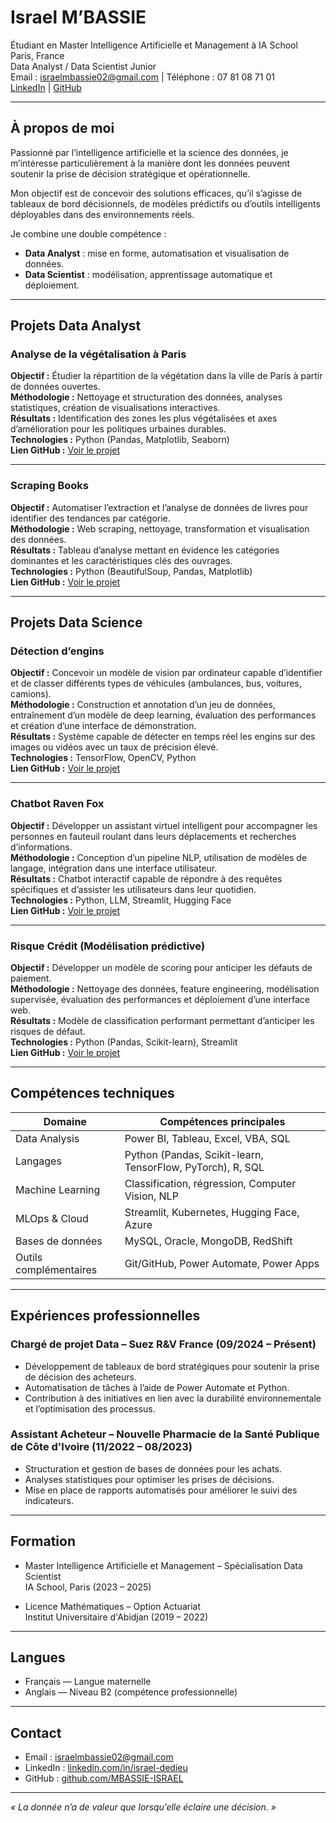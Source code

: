 # Israel M’BASSIE

Étudiant en Master Intelligence Artificielle et Management à IA School  
Paris, France  
Data Analyst / Data Scientist Junior  
Email : israelmbassie02@gmail.com | Téléphone : 07 81 08 71 01  
[LinkedIn](https://www.linkedin.com/in/israel-dedieu/) | [GitHub](https://github.com/MBASSIE-ISRAEL)

---

## À propos de moi

Passionné par l’intelligence artificielle et la science des données, je m’intéresse particulièrement à la manière dont les données peuvent soutenir la prise de décision stratégique et opérationnelle.  

Mon objectif est de concevoir des solutions efficaces, qu’il s’agisse de tableaux de bord décisionnels, de modèles prédictifs ou d’outils intelligents déployables dans des environnements réels.  

Je combine une double compétence :
- **Data Analyst** : mise en forme, automatisation et visualisation de données.
- **Data Scientist** : modélisation, apprentissage automatique et déploiement.

---

## Projets Data Analyst

### Analyse de la végétalisation à Paris
**Objectif :** Étudier la répartition de la végétation dans la ville de Paris à partir de données ouvertes.  
**Méthodologie :** Nettoyage et structuration des données, analyses statistiques, création de visualisations interactives.  
**Résultats :** Identification des zones les plus végétalisées et axes d’amélioration pour les politiques urbaines durables.  
**Technologies :** Python (Pandas, Matplotlib, Seaborn)  
**Lien GitHub :** [Voir le projet](https://github.com/MBASSIE-ISRAEL/Analyse_de_donnees-du_vert_chez_moi)

---

### Scraping Books
**Objectif :** Automatiser l’extraction et l’analyse de données de livres pour identifier des tendances par catégorie.  
**Méthodologie :** Web scraping, nettoyage, transformation et visualisation des données.  
**Résultats :** Tableau d’analyse mettant en évidence les catégories dominantes et les caractéristiques clés des ouvrages.  
**Technologies :** Python (BeautifulSoup, Pandas, Matplotlib)  
**Lien GitHub :** [Voir le projet](https://github.com/MBASSIE-ISRAEL/Scrapping_books)

---

## Projets Data Science

### Détection d’engins
**Objectif :** Concevoir un modèle de vision par ordinateur capable d’identifier et de classer différents types de véhicules (ambulances, bus, voitures, camions).  
**Méthodologie :** Construction et annotation d’un jeu de données, entraînement d’un modèle de deep learning, évaluation des performances et création d’une interface de démonstration.  
**Résultats :** Système capable de détecter en temps réel les engins sur des images ou vidéos avec un taux de précision élevé.  
**Technologies :** TensorFlow, OpenCV, Python  
**Lien GitHub :** [Voir le projet](https://github.com/MBASSIE-ISRAEL/Detection-engins)

---

### Chatbot Raven Fox
**Objectif :** Développer un assistant virtuel intelligent pour accompagner les personnes en fauteuil roulant dans leurs déplacements et recherches d’informations.  
**Méthodologie :** Conception d’un pipeline NLP, utilisation de modèles de langage, intégration dans une interface utilisateur.  
**Résultats :** Chatbot interactif capable de répondre à des requêtes spécifiques et d’assister les utilisateurs dans leur quotidien.  
**Technologies :** Python, LLM, Streamlit, Hugging Face  
**Lien GitHub :** [Voir le projet](https://github.com/MBASSIE-ISRAEL/chatbot_raven_fox)

---

### Risque Crédit (Modélisation prédictive)
**Objectif :** Développer un modèle de scoring pour anticiper les défauts de paiement.  
**Méthodologie :** Nettoyage des données, feature engineering, modélisation supervisée, évaluation des performances et déploiement d’une interface web.  
**Résultats :** Modèle de classification performant permettant d’anticiper les risques de défaut.  
**Technologies :** Python (Pandas, Scikit-learn), Streamlit  
**Lien GitHub :** [Voir le projet](https://github.com/MBASSIE-ISRAEL/risque_credits)

---


## Compétences techniques

| Domaine                    | Compétences principales |
|----------------------------|--------------------------|
| Data Analysis              | Power BI, Tableau, Excel, VBA, SQL |
| Langages                   | Python (Pandas, Scikit-learn, TensorFlow, PyTorch), R, SQL |
| Machine Learning           | Classification, régression, Computer Vision, NLP |
| MLOps & Cloud              | Streamlit, Kubernetes, Hugging Face, Azure |
| Bases de données           | MySQL, Oracle, MongoDB, RedShift |
| Outils complémentaires     | Git/GitHub, Power Automate, Power Apps |

---

## Expériences professionnelles

### Chargé de projet Data – Suez R&V France (09/2024 – Présent)
- Développement de tableaux de bord stratégiques pour soutenir la prise de décision des acheteurs.  
- Automatisation de tâches à l’aide de Power Automate et Python.  
- Contribution à des initiatives en lien avec la durabilité environnementale et l’optimisation des processus.

### Assistant Acheteur – Nouvelle Pharmacie de la Santé Publique de Côte d'Ivoire (11/2022 – 08/2023)
- Structuration et gestion de bases de données pour les achats.  
- Analyses statistiques pour optimiser les prises de décisions.  
- Mise en place de rapports automatisés pour améliorer le suivi des indicateurs.

---

## Formation

- Master Intelligence Artificielle et Management – Spécialisation Data Scientist  
  IA School, Paris (2023 – 2025)

- Licence Mathématiques – Option Actuariat  
  Institut Universitaire d'Abidjan (2019 – 2022)

---

## Langues

- Français — Langue maternelle  
- Anglais — Niveau B2 (compétence professionnelle)

---

## Contact

- Email : israelmbassie02@gmail.com  
- LinkedIn : [linkedin.com/in/israel-dedieu](https://www.linkedin.com/in/israel-dedieu/)  
- GitHub : [github.com/MBASSIE-ISRAEL](https://github.com/MBASSIE-ISRAEL)

---

*« La donnée n’a de valeur que lorsqu’elle éclaire une décision. »*

